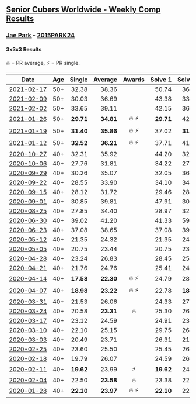 <style>table {white-space: nowrap;}</style>

## [Senior Cubers Worldwide - Weekly Comp Results](/scw-comp/results/)
### [Jae Park](README.md) - [2015PARK24](https://www.worldcubeassociation.org/persons/2015PARK24?event=333)
#### 3x3x3 Results

<span style="white-space: nowrap;">🔥 = PR average</span>, <span style="white-space: nowrap;">⚡ = PR single</span>.

| Date | Age | Single | Average | Awards | Solve 1 | Solve 2 | Solve 3 | Solve 4 | Solve 5 | Video |
| :--: | :--: | --: | --: | :--: | --: | --: | --: | --: | --: | :-- |
| [2021-02-17](../../results/2021-02-17/333.md) | 50+ | 32.38 | 38.36 |  | 50.74 | 36.44 | 32.38 | 39.80 | 38.84 | [Desktop](https://www.facebook.com/events/2846210318979915/permalink/2850216875245926) / [Mobile](https://m.facebook.com/events/2846210318979915?view=permalink&id=2850216875245926) |
| [2021-02-09](../../results/2021-02-09/333.md) | 50+ | 30.03 | 36.69 |  | 43.38 | 33.13 | 33.56 | 30.03 | 51.18 | [Desktop](https://www.facebook.com/events/749806039307047/permalink/750745052546479) / [Mobile](https://m.facebook.com/events/749806039307047?view=permalink&id=750745052546479) |
| [2021-02-02](../../results/2021-02-02/333.md) | 50+ | 33.65 | 39.11 |  | 42.15 | 36.48 | 46.56 | 33.65 | 38.69 | [Desktop](https://www.facebook.com/events/176364004262939/permalink/180015517231121) / [Mobile](https://m.facebook.com/events/176364004262939?view=permalink&id=180015517231121) |
| [2021-01-26](../../results/2021-01-26/333.md) | 50+ | **29.71** | **34.81** | 🔥 ⚡ | **29.71** | 42.30 | 38.35 | 34.57 | 31.50 | [Desktop](https://www.facebook.com/events/415506712992555/permalink/415937099616183) / [Mobile](https://m.facebook.com/events/415506712992555?view=permalink&id=415937099616183) |
| [2021-01-19](../../results/2021-01-19/333.md) | 50+ | **31.40** | **35.86** | 🔥 ⚡ | 37.02 | **31.40** | 35.64 | 52.55 | 34.91 | [Desktop](https://www.facebook.com/events/259430338941057/permalink/260484572168967) / [Mobile](https://m.facebook.com/events/259430338941057?view=permalink&id=260484572168967) |
| [2021-01-12](../../results/2021-01-12/333.md) | 50+ | **32.52** | **36.21** | 🔥 ⚡ | 37.71 | 41.19 | 37.83 | 33.09 | **32.52** | [Desktop](https://www.facebook.com/events/154842819532367/permalink/157284312621551) / [Mobile](https://m.facebook.com/events/154842819532367?view=permalink&id=157284312621551) |
| [2020-10-27](../../results/2020-10-27/333.md) | 40+ | 32.31 | 35.92 |  | 44.20 | 32.31 | 33.36 | 41.41 | 33.00 | [Desktop](https://www.facebook.com/events/814285582657691/permalink/819341042152145) / [Mobile](https://m.facebook.com/events/814285582657691?view=permalink&id=819341042152145) |
| [2020-10-06](../../results/2020-10-06/333.md) | 40+ | 27.76 | 31.81 |  | 34.22 | 27.76 | 46.46 | 32.14 | 29.07 | [Desktop](https://www.facebook.com/events/2645965315652815/permalink/2649643931951620) / [Mobile](https://m.facebook.com/events/2645965315652815?view=permalink&id=2649643931951620) |
| [2020-09-29](../../results/2020-09-29/333.md) | 40+ | 30.26 | 35.07 |  | 32.05 | 36.49 | 30.26 | 43.30 | 36.66 | [Desktop](https://www.facebook.com/events/1202263490156156/permalink/1203657833350055) / [Mobile](https://m.facebook.com/events/1202263490156156?view=permalink&id=1203657833350055) |
| [2020-09-22](../../results/2020-09-22/333.md) | 40+ | 28.55 | 33.90 |  | 34.10 | 34.51 | 33.10 | 28.55 | 42.52 | [Desktop](https://www.facebook.com/events/349197636276246/permalink/350076659521677) / [Mobile](https://m.facebook.com/events/349197636276246?view=permalink&id=350076659521677) |
| [2020-09-15](../../results/2020-09-15/333.md) | 40+ | 28.12 | 31.72 |  | 29.46 | 28.12 | 32.41 | 41.37 | 33.30 | [Desktop](https://www.facebook.com/events/3404368289613252/permalink/3413837788666302) / [Mobile](https://m.facebook.com/events/3404368289613252?view=permalink&id=3413837788666302) |
| [2020-09-01](../../results/2020-09-01/333.md) | 40+ | 30.85 | 39.81 |  | 47.91 | 30.85 | 34.59 | 36.93 | 52.82 | [Desktop](https://www.facebook.com/events/652945192290048/permalink/654118398839394) / [Mobile](https://m.facebook.com/events/652945192290048?view=permalink&id=654118398839394) |
| [2020-08-25](../../results/2020-08-25/333.md) | 40+ | 27.85 | 34.40 |  | 28.97 | 32.31 | 41.91 | 54.22 | 27.85 | [Desktop](https://www.facebook.com/events/2812216602434889/permalink/2816623875327495) / [Mobile](https://m.facebook.com/events/2812216602434889?view=permalink&id=2816623875327495) |
| [2020-06-30](../../results/2020-06-30/333.md) | 40+ | 39.02 | 41.20 |  | 41.33 | 59.20 | 39.28 | 42.99 | 39.02 | [Desktop](https://www.facebook.com/events/679860472562391/permalink/682160102332428) / [Mobile](https://m.facebook.com/events/679860472562391?view=permalink&id=682160102332428) |
| [2020-06-23](../../results/2020-06-23/333.md) | 40+ | 37.08 | 38.65 |  | 37.08 | 39.67 | 38.62 | 38.71 | 38.61 | [Desktop](https://www.facebook.com/events/722150235200875/permalink/722975191785046) / [Mobile](https://m.facebook.com/events/722150235200875?view=permalink&id=722975191785046) |
| [2020-05-12](../../results/2020-05-12/333.md) | 40+ | 21.35 | 24.32 |  | 21.35 | 24.93 | DNF | 24.84 | 23.18 | [Desktop](https://www.facebook.com/events/546188069600739/permalink/547732242779655) / [Mobile](https://m.facebook.com/events/546188069600739?view=permalink&id=547732242779655) |
| [2020-05-05](../../results/2020-05-05/333.md) | 40+ | 20.75 | 23.44 |  | 20.75 | 23.53 | 23.37 | 24.25 | 23.41 | [Desktop](https://www.facebook.com/events/3313106775587396/permalink/3314665742098166) / [Mobile](https://m.facebook.com/events/3313106775587396?view=permalink&id=3314665742098166) |
| [2020-04-28](../../results/2020-04-28/333.md) | 40+ | 23.24 | 26.83 |  | 28.45 | 25.24 | 39.68 | 26.79 | 23.24 | [Desktop](https://www.facebook.com/events/535188653858103/permalink/538386903538278) / [Mobile](https://m.facebook.com/events/535188653858103?view=permalink&id=538386903538278) |
| [2020-04-21](../../results/2020-04-21/333.md) | 40+ | 21.76 | 24.76 |  | 25.41 | 24.38 | 26.25 | 24.49 | 21.76 | [Desktop](https://www.facebook.com/events/880278499062375/permalink/881342645622627) / [Mobile](https://m.facebook.com/events/880278499062375?view=permalink&id=881342645622627) |
| [2020-04-14](../../results/2020-04-14/333.md) | 40+ | **17.58** | **22.30** | 🔥 ⚡ | 24.79 | 28.25 | 21.45 | **17.58** | 20.67 | [Desktop](https://www.facebook.com/events/982619255468618/permalink/985441481853062) / [Mobile](https://m.facebook.com/events/982619255468618?view=permalink&id=985441481853062) |
| [2020-04-07](../../results/2020-04-07/333.md) | 40+ | **18.98** | **23.22** | 🔥 ⚡ | 22.78 | **18.98** | 23.52 | 23.36 | 24.85 | [Desktop](https://www.facebook.com/events/510082903229069/permalink/511246483112711) / [Mobile](https://m.facebook.com/events/510082903229069?view=permalink&id=511246483112711) |
| [2020-03-31](../../results/2020-03-31/333.md) | 40+ | 21.53 | 26.06 |  | 24.33 | 27.26 | 46.66 | 21.53 | 26.59 | [Desktop](https://www.facebook.com/events/207898257161923/permalink/211079216843827) / [Mobile](https://m.facebook.com/events/207898257161923?view=permalink&id=211079216843827) |
| [2020-03-24](../../results/2020-03-24/333.md) | 40+ | 20.58 | **23.31** | 🔥 | 25.30 | 26.19 | 23.23 | 20.58 | 21.40 | [Desktop](https://www.facebook.com/events/524456301543611/permalink/527707584551816) / [Mobile](https://m.facebook.com/events/524456301543611?view=permalink&id=527707584551816) |
| [2020-03-17](../../results/2020-03-17/333.md) | 40+ | 23.12 | 24.59 |  | 24.91 | 23.75 | 25.11 | 23.12 | 27.78 | [Desktop](https://www.facebook.com/events/280686576235146/permalink/282217809415356) / [Mobile](https://m.facebook.com/events/280686576235146?view=permalink&id=282217809415356) |
| [2020-03-10](../../results/2020-03-10/333.md) | 40+ | 22.10 | 25.15 |  | 29.75 | 26.59 | 22.10 | 23.52 | 25.34 | [Desktop](https://www.facebook.com/events/164742401163863/permalink/164836874487749) / [Mobile](https://m.facebook.com/events/164742401163863?view=permalink&id=164836874487749) |
| [2020-03-03](../../results/2020-03-03/333.md) | 40+ | 20.49 | 23.71 |  | 26.31 | 21.92 | 25.03 | 20.49 | 24.17 | [Desktop](https://www.facebook.com/events/241721610185997/permalink/242049530153205) / [Mobile](https://m.facebook.com/events/241721610185997?view=permalink&id=242049530153205) |
| [2020-02-25](../../results/2020-02-25/333.md) | 40+ | 23.60 | 25.50 |  | 25.45 | 26.38 | 24.68 | 28.92 | 23.60 | [Desktop](https://www.facebook.com/events/196320811461109/permalink/196530664773457) / [Mobile](https://m.facebook.com/events/196320811461109?view=permalink&id=196530664773457) |
| [2020-02-18](../../results/2020-02-18/333.md) | 40+ | 19.79 | 26.07 |  | 24.59 | 26.26 | 19.79 | 29.10 | 27.36 | [Desktop](https://www.facebook.com/events/2558750947697073/permalink/2561762737395894) / [Mobile](https://m.facebook.com/events/2558750947697073?view=permalink&id=2561762737395894) |
| [2020-02-11](../../results/2020-02-11/333.md) | 40+ | **19.62** | 23.99 | ⚡ | **19.62** | 24.74 | 29.89 | 20.84 | 26.39 | [Desktop](https://www.facebook.com/events/616423959107229/permalink/616661212416837) / [Mobile](https://m.facebook.com/events/616423959107229?view=permalink&id=616661212416837) |
| [2020-02-04](../../results/2020-02-04/333.md) | 40+ | 22.50 | **23.58** | 🔥 | 23.38 | 22.50 | 24.65 | 22.71 | 25.90 | [Desktop](https://www.facebook.com/groups/1604105099735401/permalink/2135450339934205) / [Mobile](https://m.facebook.com/groups/1604105099735401?view=permalink&id=2135450339934205) |
| [2020-01-28](../../results/2020-01-28/333.md) | 40+ | **22.10** | **23.97** | 🔥 ⚡ | **22.10** | 22.12 | 27.69 | - | - | [Desktop](https://www.facebook.com/100017395687396/videos/558635781392940) / [Mobile](https://m.facebook.com/100017395687396/videos/558635781392940) |


<!-- Global site tag (gtag.js) - Google Analytics -->
<script async src="https://www.googletagmanager.com/gtag/js?id=UA-86348435-3"></script>
<script>window.dataLayer = window.dataLayer || []; function gtag() {dataLayer.push(arguments);} gtag('js', new Date()); gtag('config', 'UA-86348435-3');</script>
